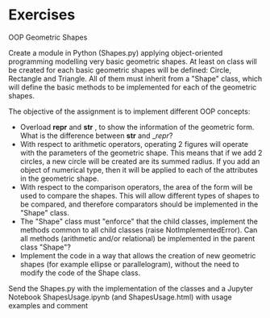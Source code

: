 # Exercises

OOP Geometric Shapes

Create a module in Python (Shapes.py) applying object-oriented programming modelling very basic geometric shapes. At least on class will be created for each basic geometric shapes will be defined: Circle, Rectangle and Triangle. All of them must inherit from a "Shape" class, which will define the basic methods to be implemented for each of the geometric shapes.

The objective of the assignment is to implement different OOP concepts:

- Overload __repr__ and __str__ , to show the information of the geometric form. What is the difference between __str__ and __repr_?
- With respect to arithmetic operators, operating 2 figures will operate with the parameters of the geometric shape. This means that if we add 2 circles, a new circle will be created are its summed radius. If you add an object of numerical type, then it will be applied to each of the attributes in the geometric shape.
- With respect to the comparison operators, the area of ​​the form will be used to compare the shapes. This will allow different types of shapes to be compared, and therefore comparators should be implemented in the "Shape" class.
- The "Shape" class must "enforce" that the child classes, implement the methods common to all child classes (raise NotImplementedError). Can all methods (arithmetic and/or relational) be implemented in the parent class "Shape"?
- Implement the code in a way that allows the creation of new geometric shapes (for example ellipse or parallelogram), without the need to modify the code of the Shape class.

Send the Shapes.py with the implementation of the classes and a Jupyter Notebook ShapesUsage.ipynb (and ShapesUsage.html) with usage examples and comment
